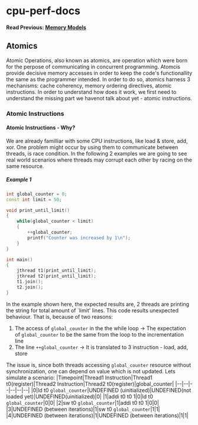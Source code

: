 # cpu-perf-docs
**Read Previous: [Memory Models](./mem-model.md)**
## Atomics
Atomic Operations, also known as atomics, are operation which were born for the perpose of communicating in concurrent programming. Atomcis provide decisive memory accesses in order to keep the code's functionallity the same as the programmer intended. In order to do so, atomics harness 3 mechanisms: cache coherency, memory ordering directives, atomic instructions. In order to understand how does it work, we first need to understand the missing part we havenot talk about yet - atomic instructions.

### Atomic Instructions
#### Atomic Instructions - Why?
We are already familliar with some CPU instructions, like load & store, add, xor. One problem might occur by using them to communicate between threads, is race condition. In the following 2 examples we are going to see real world scenarios where threads may corrupt each other by racing on the same resource.

##### Example 1
```C++
int global_counter = 0;
const int limit = 50;

void print_until_limit()
{
    while(global_counter < limit)
    {
        ++global_counter;
        printf("Counter was increased by 1\n");
    }
}

int main()
{
    jthread t1(print_until_limit);
    jthread t2(print_until_limit);
    t1.join();
    t2.join();
}
```

In the example shown here, the expected results are, 2 threads are printing the string for total amount of `limit' lines. This code results unexpected behaviour. That is, because of two reasons:
1. The access of `global_counter` in the the while loop -> The expectation of `global_counter` to be the same from the loop to the incrementation line 
2. The line `++global_counter` -> It is translated to 3 instruction - load, add, store

The issue is, since both threads accessing `global_counter` resource without synchronization, one can depend on value which is not updated. Lets simulate a scenario:
|Timepoint|Thread1 Instruction|Thread1 t0(register)|Thread2 Instruction|Thread2 t0(register)|global_counter|
|--|--|--|--|--|--|
|0|ld t0 `global_counter`|UNDEFINED (uinitialized)|UNDEFINED(not loaded yet)|UNDEFINED(uinitialized)|0|
|1|addi t0 t0 1|0|ld t0 `global_counter`|0|0|
|2|sw t0 `global_counter`|1|addi t0 t0 1|0|0|
|3|UNDEFINED (between iterations)|1|sw t0 `global_counter`|1|1|
|4|UNDEFINED (between iterations)|1|UNDEFINED (between iterations)|1|1|
